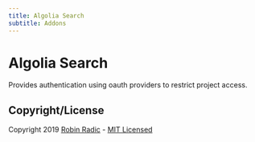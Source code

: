 ```yaml
---
title: Algolia Search
subtitle: Addons
---
```



# Algolia Search

Provides authentication using oauth providers to restrict project access.    



<!--*codex:general:hide*-->
## Copyright/License
Copyright 2019 [Robin Radic](https://github.com/RobinRadic) - [MIT Licensed](LICENSE.md)
<!--*codex:/general:hide*-->